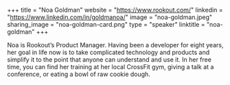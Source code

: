 +++
title = "Noa Goldman"
website = "https://www.rookout.com/"
linkedin = "https://www.linkedin.com/in/goldmanoa/"
image = "noa-goldman.jpeg"
sharing_image = "noa-goldman-card.png"
type = "speaker"
linktitle = "noa-goldman"
+++

Noa is Rookout’s Product Manager. Having been a developer for eight years, her goal in life now is to take complicated technology and products and simplify it to the point that anyone can understand and use it. In her free time, you can find her training at her local CrossFit gym, giving a talk at a conference, or eating a bowl of raw cookie dough.